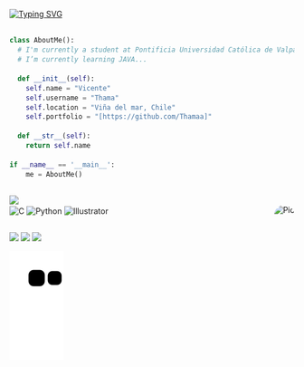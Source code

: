 [![Typing SVG](https://readme-typing-svg.demolab.com?font=Aleo&size=21&pause=1000&width=435&lines=Hola!!!+%F0%9F%91%8B%F0%9F%8F%BB)](https://git.io/typing-svg)
##

```python
class AboutMe():
  # I'm currently a student at Pontificia Universidad Católica de Valparaíso (PUCV).
  # I’m currently learning JAVA...
    
  def __init__(self):
    self.name = "Vicente"
    self.username = "Thama"
    self.location = "Viña del mar, Chile"
    self.portfolio = "[https://github.com/Thamaa]"
  
  def __str__(self):
    return self.name

if __name__ == '__main__':
    me = AboutMe()
```

##
  <div>
  <div align=center>
    <picture>
      <source srcset="https://github-readme-stats.vercel.app/api/top-langs?username=Thamaa&theme=dracula&langs_count=8&layout=compact" media="(prefers-color-scheme: dark)" />
      <source srcset="https://github-readme-stats.vercel.app/api/top-langs?username=Thamaa&langs_count=8&layout=compact" media="(prefers-color-scheme: light), (prefers-color-scheme: no-preference)" />
      <img align="left" width=325 src="https://github-readme-stats.vercel.app/api/top-langs?username=Thamaa&langs_count=8&layout=compact" />
    </picture>
  </div>

<div style="display: inline_block"><br>
  <img align="center" alt="C" height="30" width="40" src="https://cdn.jsdelivr.net/gh/devicons/devicon/icons/c/c-original.svg">
  <img align="center" alt="Python" height="30" width="40" src="https://cdn.jsdelivr.net/gh/devicons/devicon/icons/python/python-original.svg">
  <img align="center" alt="Illustrator" height="30" width="30" src="https://i.imgur.com/IQ9UZ15.png">
  <img align="right" alt="Pic" height="125" style="border-radius:50px;" src="https://i.imgur.com/vdURoGx.png">
</div>

##

<div>
  <a href="https://discord.com/users/527632864624377876" target="_blank"><img src="https://img.shields.io/badge/Discord-7289DA?style=for-the-badge&logo=discord&logoColor=white" target="_blank"></a> 
  <a href = "mailto:vicentecisternas.leon@gmail.com"><img src="https://img.shields.io/badge/-Gmail-FF0000?style=for-the-badge&logo=gmail&logoColor=white" target="_blank"></a>
   <a href="https://x.com/imthamaa" target="_blank"><img src="https://img.shields.io/badge/Twitter%20%2F%20X-202020?style=for-the-badge&logo=x&labelColor=black&link=right&link=left"></a> 
</div>

![snake gif](https://github.com/Thamaa/Thamaa/blob/output/github-contribution-grid-snake.svg)
